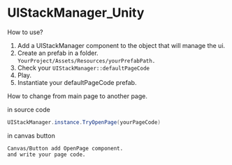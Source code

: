# UIStackManager_Unity

How to use?

1. Add a UIStackManager component to the object that will manage the ui.
2. Create an prefab in a folder. ```YourProject/Assets/Resources/yourPrefabPath.```
3. Check your ```UIStackManager::defaultPageCode```
4. Play.
5. Instantiate your defaultPageCode prefab.

How to change from main page to another page.

 in source code
 ```c#
 UIStackManager.instance.TryOpenPage(yourPageCode)
 ```
 
 in canvas button
 ```
 Canvas/Button add OpenPage component. 
 and write your page code.
 ```
